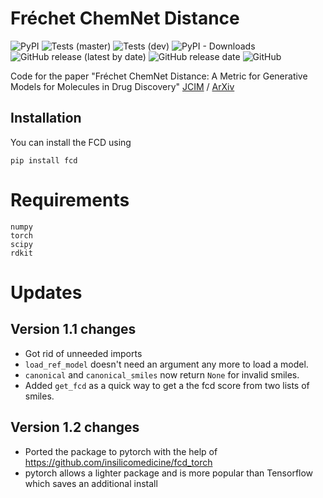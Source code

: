 # Fréchet ChemNet Distance
![PyPI](https://img.shields.io/pypi/v/fcd)
![Tests (master)](https://github.com/bioinf-jku/fcd/actions/workflows/test_master.yml/badge.svg?branch=dev)
![Tests (dev)](https://github.com/bioinf-jku/fcd/actions/workflows/test_dev.yml/badge.svg?branch=dev)
![PyPI - Downloads](https://img.shields.io/pypi/dm/fcd)
![GitHub release (latest by date)](https://img.shields.io/github/v/release/bioinf-jku/fcd)
![GitHub release date](https://img.shields.io/github/release-date/bioinf-jku/fcd)
![GitHub](https://img.shields.io/github/license/bioinf-jku/fcd)


Code for the paper "Fréchet ChemNet Distance: A Metric for Generative Models for Molecules in Drug Discovery"
[JCIM](https://pubs.acs.org/doi/10.1021/acs.jcim.8b00234) /
[ArXiv](https://arxiv.org/abs/1803.09518)


## Installation
You can install the FCD using
```
pip install fcd
```

# Requirements
```
numpy
torch
scipy
rdkit
```

# Updates
## Version 1.1 changes
- Got rid of unneeded imports
- `load_ref_model` doesn't need an argument any more to load a model.
- `canonical` and `canonical_smiles` now return `None` for invalid smiles.
- Added `get_fcd` as a quick way to get a the fcd score from two lists of smiles.

## Version 1.2 changes
- Ported the package to pytorch with the help of https://github.com/insilicomedicine/fcd_torch
- pytorch allows a lighter package and is more popular than Tensorflow which saves an additional install